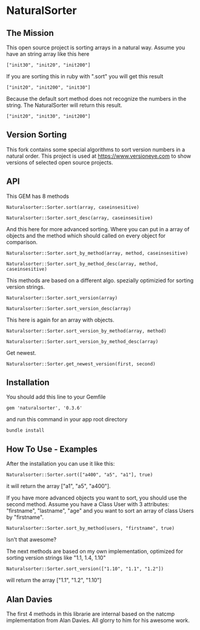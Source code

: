 # NaturalSorter

## The Mission

This open source project is sorting arrays in a natural way. Assume you have an string array like this here

`["init30", "init20", "init200"]`

If you are sorting this in ruby with ".sort" you will get this result

`["init20", "init200", "init30"]`

Because the default sort method does not recognize the numbers in the string. The NaturalSorter will return this result. 

`["init20", "init30", "init200"]`

## Version Sorting
This fork contains some special algorithms to sort version numbers in a natural order. This project is used at <https://www.versioneye.com> to show versions of selected open source projects. 


## API

This GEM has 8 methods

`Naturalsorter::Sorter.sort(array, caseinsesitive)`

`Naturalsorter::Sorter.sort_desc(array, caseinsesitive)`

And this here for more advanced sorting. Where you can put in a array of objects and the method which should called on every object for comparison. 

`Naturalsorter::Sorter.sort_by_method(array, method, caseinsesitive)`

`Naturalsorter::Sorter.sort_by_method_desc(array, method, caseinsesitive)`

This methods are based on a different algo. spezially optimizied for sorting version strings. 

`Naturalsorter::Sorter.sort_version(array)`

`Naturalsorter::Sorter.sort_version_desc(array)`

This here is again for an array with objects. 

`Naturalsorter::Sorter.sort_version_by_method(array, method)`

`Naturalsorter::Sorter.sort_version_by_method_desc(array)`

Get newest.

`Naturalsorter::Sorter.get_newest_version(first, second)` 


## Installation 

You should add this line to your Gemfile

`gem 'naturalsorter', '0.3.6'`

and run this command in your app root directory

`bundle install`

## How To Use - Examples

After the installation you can use it like this: 

`Naturalsorter::Sorter.sort(["a400", "a5", "a1"], true)`

it will return the array ["a1", "a5", "a400"]. 

If you have more advanced objects you want to sort, you should use the second method. Assume you have a Class User with 3 attributes: "firstname", "lastname", "age" and you want to sort an array of class Users by "firstname". 

`Naturalsorter::Sorter.sort_by_method(users, "firstname", true)`

Isn't that awesome?

The next methods are based on my own implementation, optimized for sorting version strings like "1.1, 1.4, 1.10"

`Naturalsorter::Sorter.sort_version(["1.10", "1.1", "1.2"])`

will return the array ["1.1", "1.2", "1.10"]


## Alan Davies

The first 4 methods in this librarie are internal based on the natcmp implementation from Alan Davies. All glorry to him for his awesome work. 

